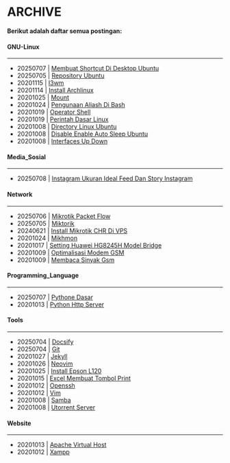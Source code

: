 # ARCHIVE
**Berikut adalah daftar semua postingan:**


#### GNU-Linux
---

* 20250707 | [Membuat Shortcut Di Desktop Ubuntu](/posts/GNU-Linux/20250707_membuat_shortcut_di_desktop_ubuntu.md)
* 20250705 | [Repository Ubuntu](/posts/GNU-Linux/20250705_repository_Ubuntu.md)
* 20201115 | [I3wm](/posts/GNU-Linux/20201115_i3wm.md)
* 20201114 | [Install Archlinux](/posts/GNU-Linux/20201114_install-archlinux.md)
* 20201025 | [Mount](/posts/GNU-Linux/20201025_Mount.md)
* 20201024 | [Pengunaan Aliash Di Bash](/posts/GNU-Linux/20201024_pengunaan-aliash-di-bash.md)
* 20201019 | [Operator Shell](/posts/GNU-Linux/20201019_Operator-shell.md)
* 20201019 | [Perintah Dasar Linux](/posts/GNU-Linux/20201019_perintah-dasar-linux.md)
* 20201008 | [Directory Linux Ubuntu](/posts/GNU-Linux/20201008_directory-linux-ubuntu.md)
* 20201008 | [Disable Enable Auto Sleep Ubuntu](/posts/GNU-Linux/20201008_disable-enable-auto-sleep-ubuntu.md)
* 20201008 | [Interfaces Up Down](/posts/GNU-Linux/20201008_interfaces-up-down.md)

#### Media_Sosial
---

* 20250708 | [Instagram Ukuran Ideal Feed Dan Story Instagram](/posts/Media_Sosial/20250708_Instagram_Ukuran_Ideal_Feed_dan_Story_Instagram.md)

#### Network
---

* 20250706 | [Mikrotik Packet Flow](/posts/Network/20250706_mikrotik_packet_flow.md)
* 20250705 | [Miktorik](/posts/Network/20250705_miktorik.md)
* 20240621 | [Install Mikrotik CHR Di VPS](/posts/Network/20240621_Install-Mikrotik-CHR-di-VPS.md)
* 20201024 | [Mikhmon](/posts/Network/20201024_mikhmon.md)
* 20201017 | [Setting Huawei HG8245H Model Bridge](/posts/Network/20201017_Setting-Huawei-HG8245H-Model-Bridge.md)
* 20201009 | [Optimalisasi Modem GSM](/posts/Network/20201009_Optimalisasi_modem_GSM.md)
* 20201009 | [Membaca Sinyak Gsm](/posts/Network/20201009_membaca-sinyak-gsm.md)

#### Programming_Language
---

* 20250707 | [Pythone Dasar](/posts/Programming_Language/20250707_pythone_dasar.md)
* 20201013 | [Python Http Server](/posts/Programming_Language/20201013_python-http-server.md)

#### Tools
---

* 20250704 | [Docsify](/posts/Tools/20250704_docsify.md)
* 20250704 | [Git](/posts/Tools/20250704_git.md)
* 20201027 | [Jekyll](/posts/Tools/20201027_jekyll.md)
* 20201026 | [Neovim](/posts/Tools/20201026_neovim.md)
* 20201025 | [Install Epson L120](/posts/Tools/20201025_Install-epson-L120.md)
* 20201015 | [Excel Membuat Tombol Print](/posts/Tools/20201015_Excel-membuat-tombol-print.md)
* 20201012 | [Openssh](/posts/Tools/20201012_openssh.md)
* 20201012 | [Vim](/posts/Tools/20201012_vim.md)
* 20201008 | [Samba](/posts/Tools/20201008_samba.md)
* 20201008 | [Utorrent Server](/posts/Tools/20201008_utorrent-server.md)

#### Website
---

* 20201013 | [Apache Virtual Host](/posts/Website/20201013_apache-virtual-host.md)
* 20201012 | [Xampp](/posts/Website/20201012_xampp.md)
